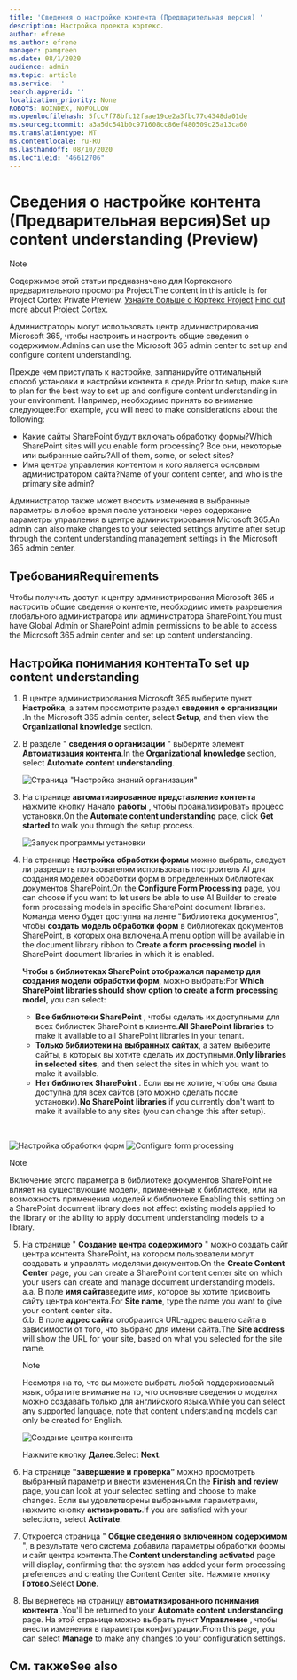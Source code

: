 ```yaml
---
title: 'Сведения о настройке контента (Предварительная версия) '
description: Настройка проекта кортекс.
author: efrene
ms.author: efrene
manager: pamgreen
ms.date: 08/1/2020
audience: admin
ms.topic: article
ms.service: ''
search.appverid: ''
localization_priority: None
ROBOTS: NOINDEX, NOFOLLOW
ms.openlocfilehash: 5fcc7f78bfc12faae19ce2a3fbc77c4348da01de
ms.sourcegitcommit: a3a5dc541b0c971608cc86ef480509c25a13ca60
ms.translationtype: MT
ms.contentlocale: ru-RU
ms.lasthandoff: 08/10/2020
ms.locfileid: "46612706"
---
```

# <a name="set-up-content-understanding-preview"></a><span data-ttu-id="c8a2e-103">Сведения о настройке контента (Предварительная версия)</span><span class="sxs-lookup"><span data-stu-id="c8a2e-103">Set up content understanding (Preview)</span></span>

> [!Note] 
> <span data-ttu-id="c8a2e-104">Содержимое этой статьи предназначено для Кортексного предварительного просмотра Project.</span><span class="sxs-lookup"><span data-stu-id="c8a2e-104">The content in this article is for Project Cortex Private Preview.</span></span> <span data-ttu-id="c8a2e-105">[Узнайте больше о Кортекс Project](https://aka.ms/projectcortex).</span><span class="sxs-lookup"><span data-stu-id="c8a2e-105">[Find out more about Project Cortex](https://aka.ms/projectcortex).</span></span>

<span data-ttu-id="c8a2e-106">Администраторы могут использовать центр администрирования Microsoft 365, чтобы настроить и настроить общие сведения о содержимом.</span><span class="sxs-lookup"><span data-stu-id="c8a2e-106">Admins can use the Microsoft 365 admin center to set up and configure content understanding.</span></span> 

<span data-ttu-id="c8a2e-107">Прежде чем приступать к настройке, запланируйте оптимальный способ установки и настройки контента в среде.</span><span class="sxs-lookup"><span data-stu-id="c8a2e-107">Prior to setup, make sure to plan for the best way to set up and configure content understanding in your environment.</span></span> <span data-ttu-id="c8a2e-108">Например, необходимо принять во внимание следующее:</span><span class="sxs-lookup"><span data-stu-id="c8a2e-108">For example, you will need to make considerations about the following:</span></span>
- <span data-ttu-id="c8a2e-109">Какие сайты SharePoint будут включать обработку формы?</span><span class="sxs-lookup"><span data-stu-id="c8a2e-109">Which SharePoint sites will you enable form processing?</span></span> <span data-ttu-id="c8a2e-110">Все они, некоторые или выбранные сайты?</span><span class="sxs-lookup"><span data-stu-id="c8a2e-110">All of them, some, or select sites?</span></span>
- <span data-ttu-id="c8a2e-111">Имя центра управления контентом и кого является основным администратором сайта?</span><span class="sxs-lookup"><span data-stu-id="c8a2e-111">Name of your content center, and who is the primary site admin?</span></span>

<span data-ttu-id="c8a2e-112">Администратор также может вносить изменения в выбранные параметры в любое время после установки через содержание параметры управления в центре администрирования Microsoft 365.</span><span class="sxs-lookup"><span data-stu-id="c8a2e-112">An admin can also make changes to your selected settings anytime after setup through the content understanding management settings in the Microsoft 365 admin center.</span></span>


## <a name="requirements"></a><span data-ttu-id="c8a2e-113">Требования</span><span class="sxs-lookup"><span data-stu-id="c8a2e-113">Requirements</span></span> 
<span data-ttu-id="c8a2e-114">Чтобы получить доступ к центру администрирования Microsoft 365 и настроить общие сведения о контенте, необходимо иметь разрешения глобального администратора или администратора SharePoint.</span><span class="sxs-lookup"><span data-stu-id="c8a2e-114">You must have Global Admin or SharePoint admin permissions to be able to access the Microsoft 365 admin center and set up content understanding.</span></span>


## <a name="to-set-up-content-understanding"></a><span data-ttu-id="c8a2e-115">Настройка понимания контента</span><span class="sxs-lookup"><span data-stu-id="c8a2e-115">To set up content understanding</span></span>

1. <span data-ttu-id="c8a2e-116">В центре администрирования Microsoft 365 выберите пункт **Настройка**, а затем просмотрите раздел **сведения о организации** .</span><span class="sxs-lookup"><span data-stu-id="c8a2e-116">In the Microsoft 365 admin center, select **Setup**, and then view the **Organizational knowledge** section.</span></span>
2. <span data-ttu-id="c8a2e-117">В разделе " **сведения о организации** " выберите элемент **Автоматизация контента**.</span><span class="sxs-lookup"><span data-stu-id="c8a2e-117">In the **Organizational knowledge** section, select **Automate content understanding**.</span></span><br/>

    ![Страница "Настройка знаний организации"](../media/content-understanding/admin-org-knowledge-options.png)</br>

3. <span data-ttu-id="c8a2e-119">На странице **автоматизированное представление контента** нажмите кнопку Начало **работы** , чтобы проанализировать процесс установки.</span><span class="sxs-lookup"><span data-stu-id="c8a2e-119">On the **Automate content understanding** page, click **Get started** to walk you through the setup process.</span></span><br/>

    ![Запуск программы установки](../media/content-understanding/admin-content-understanding-get-started.png)</br>


4. <span data-ttu-id="c8a2e-121">На странице **Настройка обработки формы** можно выбрать, следует ли разрешить пользователям использовать построитель AI для создания моделей обработки форм в определенных библиотеках документов SharePoint.</span><span class="sxs-lookup"><span data-stu-id="c8a2e-121">On the **Configure Form Processing** page, you can choose if you want to let users be able to use AI Builder to create form processing models in specific SharePoint document libraries.</span></span> <span data-ttu-id="c8a2e-122">Команда меню будет доступна на ленте "Библиотека документов", чтобы **создать модель обработки форм** в библиотеках документов SharePoint, в которых она включена.</span><span class="sxs-lookup"><span data-stu-id="c8a2e-122">A menu option will be available in the document library ribbon to **Create a form processing model** in SharePoint document libraries in which it is enabled.</span></span>
 
     <span data-ttu-id="c8a2e-123">**Чтобы в библиотеках SharePoint отображался параметр для создания модели обработки форм**, можно выбрать:</span><span class="sxs-lookup"><span data-stu-id="c8a2e-123">For **Which SharePoint libraries should show option to create a form processing model**, you can select:</span></span></br>
    - <span data-ttu-id="c8a2e-124">**Все библиотеки SharePoint** , чтобы сделать их доступными для всех библиотек SharePoint в клиенте.</span><span class="sxs-lookup"><span data-stu-id="c8a2e-124">**All SharePoint libraries** to make it available to all SharePoint libraries in your tenant.</span></span></br>
    - <span data-ttu-id="c8a2e-125">**Только библиотеки на выбранных сайтах**, а затем выберите сайты, в которых вы хотите сделать их доступными.</span><span class="sxs-lookup"><span data-stu-id="c8a2e-125">**Only libraries in selected sites**, and then select the sites in which you want to make it available.</span></span></br>
    - <span data-ttu-id="c8a2e-126">**Нет библиотек SharePoint** . Если вы не хотите, чтобы она была доступна для всех сайтов (это можно сделать после установки).</span><span class="sxs-lookup"><span data-stu-id="c8a2e-126">**No SharePoint libraries** if you currently don't want to make it available to any sites (you can change this after setup).</span></span>
</br>

   <span data-ttu-id="c8a2e-127">![Настройка обработки форм](../media/content-understanding/admin-configforms.png)
</span><span class="sxs-lookup"><span data-stu-id="c8a2e-127">![Configure form processing](../media/content-understanding/admin-configforms.png)
</span></span></br>

   > [!Note]
   > <span data-ttu-id="c8a2e-128">Включение этого параметра в библиотеке документов SharePoint не влияет на существующие модели, примененные к библиотеке, или на возможность применения моделей к библиотеке.</span><span class="sxs-lookup"><span data-stu-id="c8a2e-128">Enabling this setting on a SharePoint document library does not affect existing models applied to the library or the ability to apply document understanding models to a library.</span></span> 

    
5. <span data-ttu-id="c8a2e-129">На странице " **Создание центра содержимого** " можно создать сайт центра контента SharePoint, на котором пользователи могут создавать и управлять моделями документов.</span><span class="sxs-lookup"><span data-stu-id="c8a2e-129">On the **Create Content Center** page, you can create a SharePoint content center site on which your users can create and manage document understanding models.</span></span> </br>
    <span data-ttu-id="c8a2e-130">а.</span><span class="sxs-lookup"><span data-stu-id="c8a2e-130">a.</span></span> <span data-ttu-id="c8a2e-131">В поле **имя сайта**введите имя, которое вы хотите присвоить сайту центра контента.</span><span class="sxs-lookup"><span data-stu-id="c8a2e-131">For **Site name**, type the name you want to give your content center site.</span></span></br>
    <span data-ttu-id="c8a2e-132">б.</span><span class="sxs-lookup"><span data-stu-id="c8a2e-132">b.</span></span> <span data-ttu-id="c8a2e-133">В поле **адрес сайта** отобразится URL-адрес вашего сайта в зависимости от того, что выбрано для имени сайта.</span><span class="sxs-lookup"><span data-stu-id="c8a2e-133">The **Site address** will show the URL for your site, based on what you selected for the site name.</span></span></br>

    > [!Note] 
    > <span data-ttu-id="c8a2e-134">Несмотря на то, что вы можете выбрать любой поддерживаемый язык, обратите внимание на то, что основные сведения о моделях можно создавать только для английского языка.</span><span class="sxs-lookup"><span data-stu-id="c8a2e-134">While you can select any supported language, note that content understanding models can only be created for English.</span></span></br>

      ![Создание центра контента](../media/content-understanding/admin-cu-create-cc.png)</br>


    <span data-ttu-id="c8a2e-136">Нажмите кнопку **Далее**.</span><span class="sxs-lookup"><span data-stu-id="c8a2e-136">Select **Next**.</span></span>
6. <span data-ttu-id="c8a2e-137">На странице **"завершение и проверка"** можно просмотреть выбранный параметр и внести изменения.</span><span class="sxs-lookup"><span data-stu-id="c8a2e-137">On the **Finish and review** page, you can look at your selected setting and choose to make changes.</span></span> <span data-ttu-id="c8a2e-138">Если вы удовлетворены выбранными параметрами, нажмите кнопку **активировать**.</span><span class="sxs-lookup"><span data-stu-id="c8a2e-138">If you are satisfied with your selections, select **Activate**.</span></span>



7. <span data-ttu-id="c8a2e-139">Откроется страница " **Общие сведения о включенном содержимом** ", в результате чего система добавила параметры обработки формы и сайт центра контента.</span><span class="sxs-lookup"><span data-stu-id="c8a2e-139">The **Content understanding activated** page will display, confirming that the system has added your form processing preferences and creating the Content Center site.</span></span> <span data-ttu-id="c8a2e-140">Нажмите кнопку **Готово**.</span><span class="sxs-lookup"><span data-stu-id="c8a2e-140">Select **Done**.</span></span>

8. <span data-ttu-id="c8a2e-141">Вы вернетесь на страницу **автоматизированного понимания контента** .</span><span class="sxs-lookup"><span data-stu-id="c8a2e-141">You'll be returned to your **Automate content understanding** page.</span></span> <span data-ttu-id="c8a2e-142">На этой странице можно выбрать пункт **Управление** , чтобы внести изменения в параметры конфигурации.</span><span class="sxs-lookup"><span data-stu-id="c8a2e-142">From this page, you can select **Manage** to make any changes to your configuration settings.</span></span> 

## <a name="see-also"></a><span data-ttu-id="c8a2e-143">См. также</span><span class="sxs-lookup"><span data-stu-id="c8a2e-143">See also</span></span>



  






